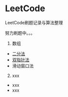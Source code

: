 # LeetCode
LeetCode刷题记录与算法整理

努力刷题中。。。

1. 数组
  - [二分法](problems/0704.二分查找/二分查找.md)
  - [双指针法](problems/0027.移除元素/移除元素.md)
  - 滑动窗口法
2. xxx
  - xxx
  - xxx
